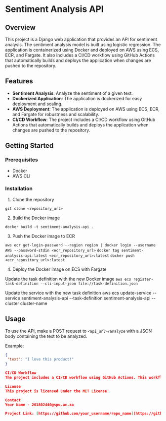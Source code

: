 # Sentiment Analysis API

## Overview
This project is a Django web application that provides an API for sentiment analysis. The sentiment analysis model is built using logistic regression. The application is containerized using Docker and deployed on AWS using ECS, ECR, and Fargate. It also includes a CI/CD workflow using GitHub Actions that automatically builds and deploys the application when changes are pushed to the repository.

## Features
- **Sentiment Analysis**: Analyze the sentiment of a given text.
- **Dockerized Application**: The application is dockerized for easy deployment and scaling.
- **AWS Deployment**: The application is deployed on AWS using ECS, ECR, and Fargate for robustness and scalability.
- **CI/CD Workflow**: The project includes a CI/CD workflow using GitHub Actions that automatically builds and deploys the application when changes are pushed to the repository.

## Getting Started

### Prerequisites
- Docker
- AWS CLI

### Installation
1. Clone the repository

`git clone <repository_url>`

2. Build the Docker image

`docker build -t sentiment-analysis-api . `

3. Push the Docker image to ECR

`aws ecr get-login-password --region region | docker login --username AWS --password-stdin <ecr_repository_url>` 
`docker tag sentiment-analysis-api:latest <ecr_repository_url>:latest`
`docker push <ecr_repository_url>:latest`

4. Deploy the Docker image on ECS with Fargate

Update the task definition with the new Docker image
`aws ecs register-task-definition --cli-input-json file://task-definition.json`

Update the service with the new task definition
aws ecs update-service --service sentiment-analysis-api --task-definition sentiment-analysis-api --cluster cluster-name

## Usage
To use the API, make a POST request to `<api_url>/analyze` with a JSON body containing the text to be analyzed.

Example:
```json
{
 "text": "I love this product!"
}

CI/CD Workflow
The project includes a CI/CD workflow using GitHub Actions. This workflow is triggered whenever changes are pushed to the repository. It automatically builds a new Docker image, pushes it to ECR, and deploys it on ECS with Fargate.

License
This project is licensed under the MIT License.

Contact
Your Name - 201802440@spu.ac.za

Project Link: [https://github.com/your_username/repo_name](https://github.com/0092kat/sentiment_analysis_api)https://github.com/0092kat/sentiment_analysis_api
